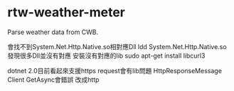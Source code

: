 # rtw-weather-meter
Parse weather data from CWB.

會找不到System.Net.Http.Native.so相對應Dll
ldd System.Net.Http.Native.so 
發現很多Dll並沒有對應
安裝沒有對應的lib
sudo apt-get install libcurl3

dotnet 2.0目前看起來支援https request會有lib問題
HttpResponseMessage Client GetAsync會錯誤
改成http
